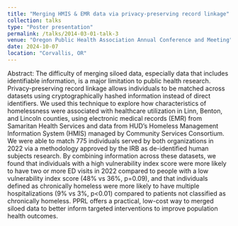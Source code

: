 ```yaml
---
title: "Merging HMIS & EMR data via privacy-preserving record linkage"
collection: talks
type: "Poster presentation"
permalink: /talks/2014-03-01-talk-3
venue: "Oregon Public Health Association Annual Conference and Meeting"
date: 2024-10-07
location: "Corvallis, OR"
---
```


Abstract: The difficulty of merging siloed data, especially data that includes identifiable information, is a major limitation to public health research. Privacy-preserving record linkage allows individuals to be matched across datasets using cryptographically hashed information instead of direct identifiers. We used this technique to explore how characteristics of homelessness were associated with healthcare utilization in Linn, Benton, and Lincoln counties, using electronic medical records (EMR) from Samaritan Health Services and data from HUD’s Homeless Management Information System (HMIS) managed by Community Services Consortium. We were able to match 775 individuals served by both organizations in 2022 via a methodology approved by the IRB as de-identified human subjects research. By combining information across these datasets, we found that individuals with a high vulnerability index score were more likely to have two or more ED visits in 2022 compared to people with a low vulnerability index score (48% vs 36%, p=0.09), and that individuals defined as chronically homeless were more likely to have multiple hospitalizations (9% vs 3%, p<0.01) compared to patients not classified as chronically homeless. PPRL offers a practical, low-cost way to merged siloed data to better inform targeted interventions to improve population health outcomes.
